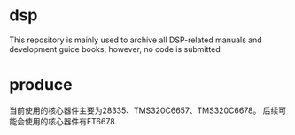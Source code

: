 # dsp
This repository is mainly used to archive all DSP-related manuals and development guide books; however, no code is submitted

# produce
当前使用的核心器件主要为28335、TMS320C6657、TMS320C6678。
后续可能会使用的核心器件有FT6678.
